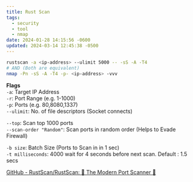 ```yaml
---
title: Rust Scan
tags:
  - security
  - tool
  - nmap
date: 2024-01-28 14:15:56 -0600
updated: 2024-03-14 12:45:38 -0500
---
```


````bash
rustscan -a <ip-address> --ulimit 5000 -- -sS -A -T4
# AND (Both are equivalent)
nmap -Pn -sS -A -T4 -p- <ip-address> -vvv
````

**Flags**  
`-a`: Target IP Address  
`-r`: Port Range (e.g. 1-1000)  
`-p`: Ports (e.g. 80,8080,1337)  
`--ulimit`: No. of file descriptors (Socket connects)

`--top`: Scan top 1000 ports  
`--scan-order "Random"`: Scan ports in random order (Helps to Evade Firewall)

`-b size`: Batch Size (Ports to Scan in in 1 sec)  
`-t milliseconds`: 4000 wait for 4 seconds before next scan. Default : 1.5 secs

[GitHub - RustScan/RustScan: 🤖 The Modern Port Scanner 🤖](https://github.com/RustScan/RustScan)
